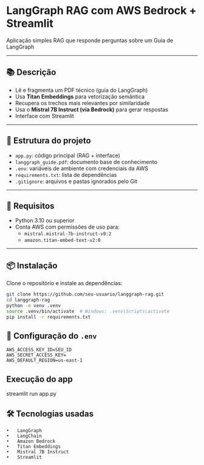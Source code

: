 # LangGraph RAG com AWS Bedrock + Streamlit

Aplicação simples RAG que responde perguntas sobre um Guia de LangGraph 

---

## 📚 Descrição 

- Lê e fragmenta um PDF técnico (guia do LangGraph)
- Usa **Titan Embeddings** para vetorização semântica
- Recupera os trechos mais relevantes por similaridade
- Usa o **Mistral 7B Instruct (via Bedrock)** para gerar respostas
- Interface com Streamlit

---

## 📁 Estrutura do projeto

- `app.py`: código principal (RAG + interface)
- `langgraph_guide.pdf`: documento base de conhecimento
- `.env`: variáveis de ambiente com credenciais da AWS
- `requirements.txt`: lista de dependências
- `.gitignore`: arquivos e pastas ignorados pelo Git

---

## 🔧 Requisitos

- Python 3.10 ou superior
- Conta AWS com permissões de uso para:
  - `mistral.mistral-7b-instruct-v0:2`
  - `amazon.titan-embed-text-v2:0`

---

## 📦 Instalação

Clone o repositório e instale as dependências:

```bash
git clone https://github.com/seu-usuario/langgraph-rag.git
cd langgraph-rag
python -m venv .venv
source .venv/bin/activate  # Windows: .venv\Scripts\activate
pip install -r requirements.txt
```
## 🔐 Configuração do `.env`

```env
AWS_ACCESS_KEY_ID=SEU_ID
AWS_SECRET_ACCESS_KEY= 
AWS_DEFAULT_REGION=us-east-1
```

## Execução do app
streamlit run app.py

## 🛠 Tecnologias usadas
	•	LangGraph
	•	LangChain
	•	Amazon Bedrock
	•	Titan Embeddings
	•	Mistral 7B Instruct
	•	Streamlit
